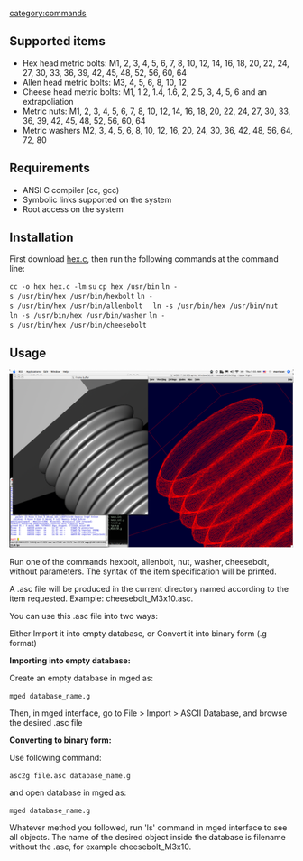 [category:commands](category:commands.md)

## Supported items

-   Hex head metric bolts: M1, 2, 3, 4, 5, 6, 7, 8, 10, 12, 14, 16, 18,
    20, 22, 24, 27, 30, 33, 36, 39, 42, 45, 48, 52, 56, 60, 64
-   Allen head metric bolts: M3, 4, 5, 6, 8, 10, 12
-   Cheese head metric bolts: M1, 1.2, 1.4, 1.6, 2, 2.5, 3, 4, 5, 6 and
    an extrapoliation
-   Metric nuts: M1, 2, 3, 4, 5, 6, 7, 8, 10, 12, 14, 16, 18, 20, 22,
    24, 27, 30, 33, 36, 39, 42, 45, 48, 52, 56, 60, 64
-   Metric washers M2, 3, 4, 5, 6, 8, 10, 12, 16, 20, 24, 30, 36, 42,
    48, 56, 64, 72, 80

## Requirements

-   ANSI C compiler (cc, gcc)
-   Symbolic links supported on the system
-   Root access on the system

## Installation

First download [hex.c](http://ronja.twibright.com/3d/lib/hex.c), then
run the following commands at the command line:

`cc -o hex hex.c -lm`
`su`
`cp hex /usr/bin`
`ln -s /usr/bin/hex /usr/bin/hexbolt`
`ln -s /usr/bin/hex /usr/bin/allenbolt  `
`ln -s /usr/bin/hex /usr/bin/nut`
`ln -s /usr/bin/hex /usr/bin/washer`
`ln -s /usr/bin/hex /usr/bin/cheesebolt`

## Usage

![](img/Hexbolt.png)

Run one of the commands hexbolt, allenbolt, nut, washer, cheesebolt,
without parameters. The syntax of the item specification will be
printed.

A .asc file will be produced in the current directory named according to
the item requested. Example: cheesebolt_M3x10.asc.

You can use this .asc file into two ways:

Either Import it into empty database, or Convert it into binary form (.g
format)

**Importing into empty database:**

Create an empty database in mged as:

`mged database_name.g`

Then, in mged interface, go to File &gt; Import &gt; ASCII Database, and
browse the desired .asc file

**Converting to binary form:**

Use following command:

`asc2g file.asc database_name.g`

and open database in mged as:

`mged database_name.g`

Whatever method you followed, run 'ls' command in mged interface to see
all objects. The name of the desired object inside the database is
filename without the .asc, for example cheesebolt_M3x10.

